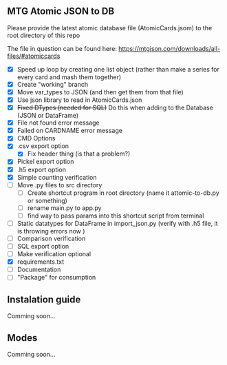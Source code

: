 ## MTG Atomic JSON to DB

Please provide the latest atomic database file (AtomicCards.jsom) to the root directory of this repo

The file in question can be found here:
https://mtgjson.com/downloads/all-files/#atomiccards


- [X] Speed up loop by creating one list object (rather than make a series for every card and mash them together) 
- [X] Create "working" branch
- [X] Move var_types to JSON (and then get them from that file)
- [X] Use json library to read in AtomicCards.json
- [X] <del>Fixed DTypes (needed for SQL)</del> Do this when adding to the Database (JSON or DataFrame)
- [X] File not found error message
- [X] Failed on CARDNAME error message
- [X] CMD Options
- [X] .csv export option
    - [X] Fix header thing (is that a problem?)
- [X] Pickel export option
- [X] .h5 export option
- [X] Simple counting verification
- [ ] Move .py files to src directory
    - [ ] Create shortcut program in root directory (name it attomic-to-db.py or something)
    - [ ] rename main.py to app.py
    - [ ] find way to pass params into this shortcut script from terminal
- [ ] Static datatypes for DataFrame in import_json.py (verify with .h5 file, it is throwing errors now )
- [ ] Comparison verification
- [ ] SQL export option
- [ ] Make verification optional
- [X] requirements.txt
- [ ] Documentation
- [ ] "Package" for consumption

## Instalation guide
Comming soon...

## Modes
Comming soon...
